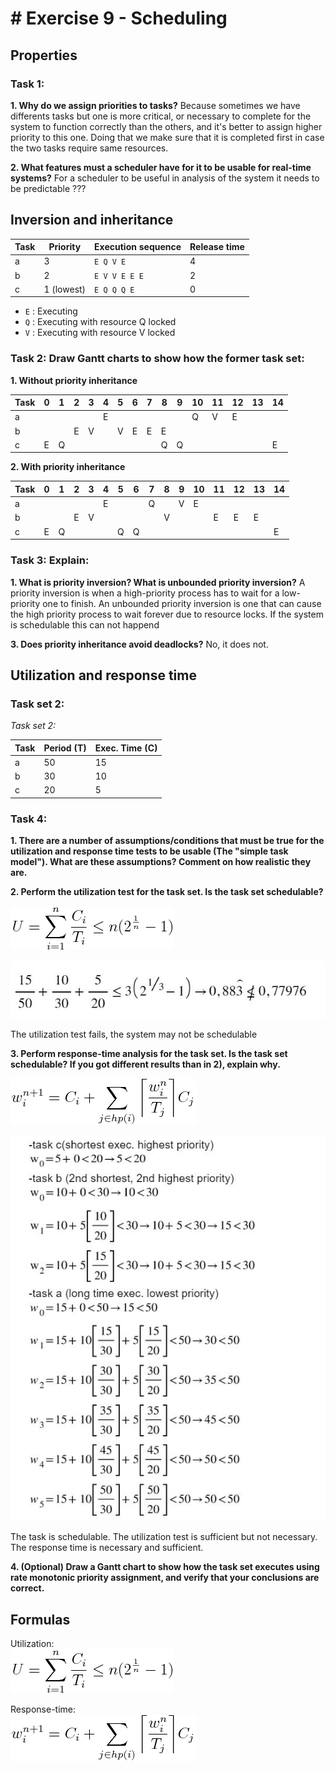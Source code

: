 # # Exercise 9 - Scheduling

## Properties

### Task 1:
 **1. Why do we assign priorities to tasks?**
 Because sometimes we have differents tasks but one is more critical, or necessary to complete for the system to function correctly than the others, and it's better to assign higher priority to this one. Doing that we make sure that it is completed first in case the two tasks require same resources.
 
 **2. What features must a scheduler have for it to be usable for real-time systems?**
 For a scheduler to be useful in analysis of the system it needs to be predictable
 ???

 
## Inversion and inheritance


| Task | Priority   | Execution sequence | Release time |
|------|------------|--------------------|--------------|
| a    | 3          | `E Q V E`          | 4            |
| b    | 2          | `E V V E E E`      | 2            |
| c    | 1 (lowest) | `E Q Q Q E`        | 0            |

 - `E` : Executing
 - `Q` : Executing with resource Q locked
 - `V` : Executing with resource V locked


### Task 2: Draw Gantt charts to show how the former task set:
 **1. Without priority inheritance**
 
| Task | 0  | 1 | 2 | 3  | 4 | 5 | 6 | 7 | 8 | 9 | 10 | 11 | 12 | 13 | 14 |
|------|----|---|---|----|---|---|---|---|---|---|----|----|----|----|----|
| a    |    |   |   |    |  E|   |   |   |   |   |   Q|   V|   E|    |
| b    |    |   | E |   V|   |V  |  E|  E|  E|   |    |    |    |    |
| c    |E   |Q  |   |    |   |   |   |   |  Q|  Q|    |    |    |    |   E|

**2. With priority inheritance**
 
| Task | 0  | 1 | 2 | 3  | 4 | 5 | 6 | 7 | 8 | 9 | 10 | 11 | 12 | 13 | 14 |
|------|----|---|---|----|---|---|---|---|---|---|----|----|----|----|----|
| a    | |  |           ||E|||Q||V|E| |||
| b    |   |      | E          |V|||||V|||E|E|E|
| c    |E |  Q     |        | | |Q|Q| | | | | | | |E|


### Task 3: Explain:
 **1. What is priority inversion? What is unbounded priority inversion?**
 A priority inversion is when a high-priority process has to wait for a low-priority one to finish.
 An unbounded priority inversion is one that can cause the high priority process to wait forever due to resource locks. If the system is schedulable this can not happend
  
 **3. Does priority inheritance avoid deadlocks?**
 No, it does not.
 

## Utilization and response time

### Task set 2:

*Task set 2:*

| Task | Period (T) | Exec. Time (C) |
|------|------------|----------------|
| a    | 50         | 15             |
| b    | 30         | 10             |
| c    | 20         | 5              |

### Task 4:
 **1. There are a number of assumptions/conditions that must be true for the utilization and response time tests to be usable (The "simple task model"). What are these assumptions? Comment on how realistic they are.**
 
 **2. Perform the utilization test for the task set. Is the task set schedulable?**
 
  ![U = \sum_{i=1}^{n} \frac{C_i}{T_i} \leq n(2^{\frac{1}{n}}-1)](eqn-utilization.png)
  
   ![calculations](Capture1.JPG)
   
   The utilization test fails, the system may not be schedulable
 
 **3. Perform response-time analysis for the task set. Is the task set schedulable? If you got different results than in 2), explain why.**
 
![w_{i}^{n+1} = C_i + \sum_{j \in hp(i)} \bigg \lceil {\frac{w_i^n}{T_j}} \bigg \rceil C_j](eqn-responsetime.png)

![calculations](ap3.jpg)

The task is schedulable.
The utilization test is sufficient but not necessary.
The response time is necessary and sufficient.
 
 **4. (Optional) Draw a Gantt chart to show how the task set executes using rate monotonic priority assignment, and verify that your conclusions are correct.**

## Formulas

Utilization:  
![U = \sum_{i=1}^{n} \frac{C_i}{T_i} \leq n(2^{\frac{1}{n}}-1)](eqn-utilization.png)

Response-time:  
![w_{i}^{n+1} = C_i + \sum_{j \in hp(i)} \bigg \lceil {\frac{w_i^n}{T_j}} \bigg \rceil C_j](eqn-responsetime.png)


